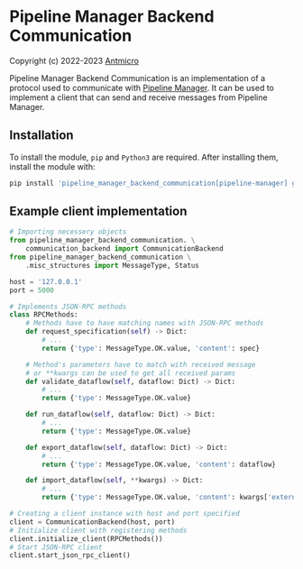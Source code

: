 # Pipeline Manager Backend Communication

Copyright (c) 2022-2023 [Antmicro](https://www.antmicro.com)

Pipeline Manager Backend Communication is an implementation of a protocol used to communicate with [Pipeline Manager](https://github.com/antmicro/kenning-pipeline-manager).
It can be used to implement a client that can send and receive messages from Pipeline Manager.

## Installation

To install the module, `pip` and `Python3` are required.
After installing them, install the module with:

```bash
pip install 'pipeline_manager_backend_communication[pipeline-manager] git+https://github.com/antmicro/kenning-pipeline-manager-backend-communication.git'
```

## Example client implementation

```python
# Importing necessery objects
from pipeline_manager_backend_communication. \
    communication_backend import CommunicationBackend
from pipeline_manager_backend_communication \
    .misc_structures import MessageType, Status

host = '127.0.0.1'
port = 5000

# Implements JSON-RPC methods
class RPCMethods:
    # Methods have to have matching names with JSON-RPC methods
    def request_specification(self) -> Dict:
        # ...
        return {'type': MessageType.OK.value, 'content': spec}

    # Method's parameters have to match with received message
    # or **kwargs can be used to get all received params
    def validate_dataflow(self, dataflow: Dict) -> Dict:
        # ...
        return {'type': MessageType.OK.value}

    def run_dataflow(self, dataflow: Dict) -> Dict:
        # ...
        return {'type': MessageType.OK.value}

    def export_dataflow(self, dataflow: Dict) -> Dict:
        # ...
        return {'type': MessageType.OK.value, 'content': dataflow}

    def import_dataflow(self, **kwargs) -> Dict:
        # ...
        return {'type': MessageType.OK.value, 'content': kwargs['external_application_dataflow']}

# Creating a client instance with host and port specified
client = CommunicationBackend(host, port)
# Initialize client with registering methods
client.initialize_client(RPCMethods())
# Start JSON-RPC client
client.start_json_rpc_client()
```
